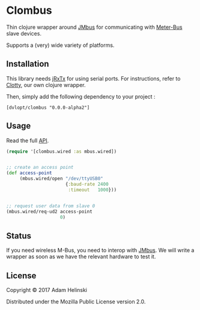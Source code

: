 # Clombus

Thin clojure wrapper around [JMbus](https://www.openmuc.org/m-bus/) for
communicating with [Meter-Bus](https://en.wikipedia.org/wiki/Meter-Bus) slave
devices.

Supports a (very) wide variety of platforms.

## Installation

This library needs [jRxTx](https://github.com/openmuc/jrxtx) for using serial
ports. For instructions, refer to [Clotty](https://github.com/dvlopt/clotty), our
own clojure wrapper.

Then, simply add the following dependency to your project :

    [dvlopt/clombus "0.0.0-alpha2"]

## Usage

Read the full [API](https://dvlopt.github.io/doc/clombus/index.html).

```clj
(require '[clombus.wired :as mbus.wired])


;; create an access point
(def access-point
     (mbus.wired/open "/dev/ttyUSB0"
                      {:baud-rate 2400
                       :timeout   1000}))


;; request user data from slave 0
(mbus.wired/req-ud2 access-point
                    0)
```

## Status

If you need wireless M-Bus, you need to interop with
[JMbus](https://www.openmuc.org/m-bus/). We will write a wrapper as soon as we
have the relevant hardware to test it.

## License

Copyright © 2017 Adam Helinski

Distributed under the Mozilla Public License version 2.0.
